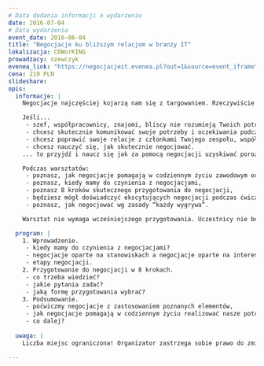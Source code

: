 ```yaml
---
# Data dodania informacji o wydarzeniu
date: 2016-07-04
# Data wydarzenia
event_date: 2016-06-04
title: "Negocjacje ku bliższym relacjom w branży IT"
lokalizacja: COWorKING
prowadzacy: szewczyk
evenea_link: "https://negocjacjeit.evenea.pl?out=1&source=event_iframe"
cena: 219 PLN
slideshare:
opis:
  informacje: |
    Negocjacje najczęściej kojarzą nam się z targowaniem. Rzeczywiście są one stosowane w takich sytuacjach. Jest też jeszcze inne - mniej znane - możliwe zastosowanie lub efekt negocjacji opartych na wartościach. Jest to bliższe poznanie między ludźmi, uzyskanie porozumienia, rozwój i pogłębienie relacji. Warsztat dotyka uzyskiwania porozumienia i bliższego poznawania innych osob poprzez negocjacje i pozwala też na wykorzystanie poznanych technik do skutecznego targowania się. ;)

    Jeśli...
     - szef, współpracownicy, znajomi, bliscy nie rozumieją Twoich potrzeb lub mają wobec Ciebie nierealne oczekiwania,
     - chcesz skutecznie komunikować swoje potrzeby i oczekiwania podczas pracy w projektach i życiu prywatnym,
     - chcesz poprawić swoje relacje z członkami Twojego zespołu, współpracownikami, rodziną, bliskim,
     - chcesz nauczyć się, jak skutecznie negocjować.
    ... to przyjdź i naucz się jak za pomocą negocjacji uzyskiwać porozumienie!

    Podczas warsztatów:
     - poznasz, jak negocjacje pomagają w codziennym życiu zawodowym oraz prywatnym realizować nasze potrzeby i rozumieć się wzajemnie,
     - poznasz, kiedy mamy do czynienia z negocjacjami,
     - poznasz 8 kroków skutecznego przygotowania do negocjacji,
     - będziesz mógł doświadczyć ekscytujących negocjacji podczas ćwiczeń,
     - poznasz, jak negocjować wg zasady “każdy wygrywa”.

    Warsztat nie wymaga wcześniejszego przygotowania. Uczestnicy nie będą korzystali ze sprzętu komputerowego. Elementy praktyczne nie wymagają zaawansowanej wiedzy, a poziom języka specjalistycznego zostanie dostosowany do Twojej wiedzy.

  program: |
    1. Wprowadzenie.
     - kiedy mamy do czynienia z negocjacjami?
     - negocjacje oparte na stanowiskach a negocjacje oparte na interesach - wartościach,
     - etapy negocjacji.
    2. Przygotowanie do negocjacji w 8 krokach.
     - co trzeba wiedzieć?
     - jakie pytania zadać?
     - jaką formę przygotowania wybrać?
    3. Podsumowanie.
     - poćwiczmy negocjacje z zastosowaniem poznanych elementów,
     - jak negocjacje pomagają w codziennym życiu realizować nasze potrzeby i rozumieć się wzajemnie?
     - co dalej?
  
  uwaga: |
    Liczba miejsc ograniczona! Organizator zastrzega sobie prawo do zmiany lokalizacji wydarzenia oraz jego odwołania w przypadku niezgłoszenia się minimalnej liczby uczestników.

---
```


